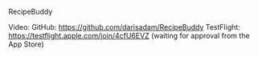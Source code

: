 RecipeBuddy

Video: 
GitHub: https://github.com/darisadam/RecipeBuddy
TestFlight: https://testflight.apple.com/join/4cfU6EVZ (waiting for approval from the App Store)
